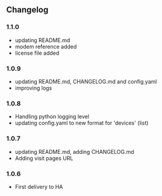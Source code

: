 ## Changelog

### 1.1.0
- updating README.md
- modem reference added
- license file added

### 1.0.9
- updating README.md, CHANGELOG.md and config.yaml
- improving logs

### 1.0.8

- Handling python logging level 
- updating config.yaml to new format for 'devices' (list)

### 1.0.7

- updating README.md, adding CHANGELOG.md
- Adding visit pages URL

### 1.0.6

- First delivery to HA
